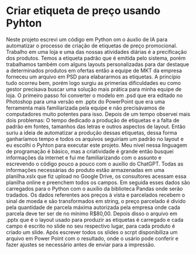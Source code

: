 # Criar etiqueta de preço usando Pyhton
Neste projeto escrevi um código em Python om o áuxlio de IA para automatizar o processo de criação de etiquetas de preço promocional.
Trabalho em uma loja e uma das nossas atividades diárias é a precificação dos produtos. Temos a etiqueta padrão que é emitida pelo sistema, porém trabalhamos também com alguns layouts personalizadas para dar destaque a determinados produtos em ofertas então a equipe de MKT da empresa forneceu um arquivo em PSD para elabararmos as etiquetas.
A princípio tudo ocorreu bem, porém logo surgiu as primerias dificuldades eu como gestor precisava buscar uma solução mais prática para minha equipe de loja.
O primeiro passo foi converter o modelo em .psd que era editado no Photoshop para uma versão em .pptx do PowerPoint que era uma ferramenta mais familiarizada pela equipe e não precisávamos de computadores muito potentes para isso. 
Depois de um tempo observei mais dois problemas: O tempo dedicado a produção de etiquetas e a falta de padrão em fontes, tamanhos das letras e outros aspectos de layout. Então suriu a ideia de automatizar a produção dessas etiquetas, dessa forma ganharíamos tempo e todos os arquivos seguiriam um padrão no layout e eu escolhi o Pyhton para executar este projeto.
Meu nível nessa linguagem de programação é básico, mas a criatividade é grande então busquei informações da internet e fui me familiarizando com o assunto e escrevendo o código pouco a pouco com o auxílio do ChatGPT. 
Todas as informações necessárias do produto estão armazenadas em uma planilha.xslx que fiz upload no Google Drive, os consultores acessam essa planilha online e preenchem todos os campos. Em seguida esses dados são carregados para o Python com o auxílio da biblioteca Pandas onde serão tradados. 
Os dados referentes aos preços à vista e parcelados recebem o sinal de moeda e são transformados em string, o preço parcelado é divido pela quantidade de parcela máxima autorizada pela empresa onde cada parcela deve ter ser de no mínimo R$80,00.
Depois disso o arquivo em .pptx que é o layout usado para produzir as etiquetas é carregado e cada campo é escrito no slide no seu respectivo lugar, para cada produto é criado um slide. Após escrever todos os slides o scrpt disponibiliza um arquivo em Power Point com o resultado, onde o usário pode conferir e fazer ajustes se necessário antes de enviar para a impressão.
